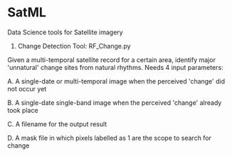# SatML
Data Science tools for Satellite imagery

1. Change Detection Tool: RF_Change.py

Given a multi-temporal satellite record for a certain area, identify major 'unnatural' change sites from natural rhythms.
Needs 4 input parameters:
  
  A. A single-date or multi-temporal image when the perceived 'change' did not occur yet
  
  B. A single-date single-band image when the perceived 'change' already took place
  
  C. A filename for the output result
  
  D. A mask file in which pixels labelled as 1 are the scope to search for change
  
